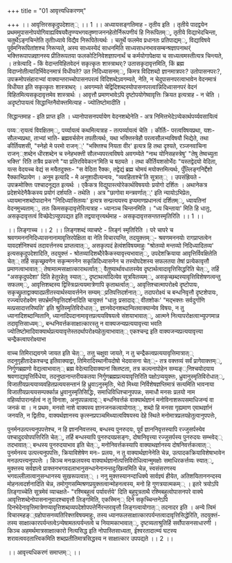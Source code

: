 +++
title = "01 आवृत्त्यधिकरणम्"

+++
।। आवृत्तिरसकृदुपदेशात्् ।। 1 ।। अध्यायसङ्गतिमाह - तृतीय इति । तृतीये पादद्वयेन प्रथममुपासनोपयोगिवाह्यविषयवैतृप्ण्यभगवतृष्णाजननहेतोर्निरूपणीयं हि निरूपितम््, तृतीये विद्याभेदचिन्ता, चतुर्थेऽङ्गचिन्तेति तृतीाध्याये विद्यैव निरूपितेत्यर्थः । चतुर्थे फलमेव प्रधानतः प्रतिपाद्यम््, विद्याविषये पूर्वमनिरूपितांशश्च निरूप्यते, अस्य साध्यस्येदं साधनमिति साध्यसाधनभावसम्बन्श्रज्ञापनाथर्ं भक्त्तिरूपापन्नज्ञानस्य प्रीतिरूपतया फलकोटिनिवेशज्ञापनार्थं च कर्मयोगापेक्षया च साध्यत्वमस्तीत्यत्र चिन्त्यते, । तत्रेत्यादि - किं वेदान्तविहितवेदनं सकृत्कृतः शास्त्राथर्ः? उतासकृदावृत्तमिति, किं ब्रह्म विदाप्नोतीत्यादिर्भिवेदनमात्रं विधीयते? उत निदिध्यासनम््, किमत्र विदिशब्दो ज्ञानमात्रपरः? उतोपासनपरः?, उपक्रमोपसंहाराभ्यां वाक्यान्तराच्चोपासनपरत्वं विदिशब्देऽवगम्यते, नेति, न चेदुपासनपरत्वाभावेन वेदनमात्रं विधीयत इति सकृत्कृतः शास्त्राथर्ः । अवगम्यते चेद्विदिशब्दस्योपासनपरत्वान्निदिध्वासनपरं वेदनं विहितमित्यसकृदावृत्तमेव शास्त्रार्थः । आवृत्तौ प्रमाणभावेऽपि दृष्टोपयोगेष्वावृत्तिः क्रियत इत्यत्राह - न चेति । अदृष्टोपायत्वं सिद्धान्तिनैवोक्त्तमित्याह - ज्योतिष्टोमादीति ।

सिद्धान्तमाह - इति प्राप्त इति । ध्यानोपासनपर्यायेण वेदनशब्देनेति - अत्र निमित्तभेदेऽप्येकार्थपर्य्यवसायित्वं

पय्यर्ायत्वं विवक्षितम््, पर्य्यायत्वं कथमित्यत्राह - तत्पर्य्यायत्वं चेति । कीर्तिः- परत्वविषयप्रथा, यशः- सौलभ्यप्रथा, ताभ्यां भाति- ब्रह्मवर्चसेन तपतीत्यर्थः, यथा भक्त्तिस्त्रेहौ परत्वसौलभ्यविषयौ भिद्येते, तथा कीर्तियशसी, "स्नेहो मे परमो राजन््' "भक्त्तिश्च नियता वीर' इत्यत्र हि तथा दृश्यते, रञ्जनवाचिना राजन््शब्देन धीरशब्देन च स्नेहभक्त्ती सौलभ्यपरत्वविषये अवगम्येते "नाथ योनिसहस्त्रेषु' "तेषु तेष्वच्युता भक्त्ति' रिति तत्रैव प्रकरणे "या प्रतिरविवेकान'मिति च षठ्यते । तथा कीर्तियशसोर्भेदः "यस्तद्वेदयो वेदिता, यत्स वेदयच्च वेद्यं स मयैतदुक्त्तः- "स वेदिता रैक्कः, तद्वेद्यं ब्रह्म चोमयं मयोक्त्तमित्यर्थः, पुँल्लिङ्गनिर्द्देशो रैक्काभिप्रायेण । अनुम इत्यादि - मे अनुशादीत्यन्वयः, "व्यवहिताश्चे'ति सूत्रात्् । उपसंह्रियते - उपक्रमोक्त्तिः पश्चादनूद्यत इत्यर्थः । एकैकत्र विद्युपास्त्योरेकार्थविषययोः प्रयोगो दर्शितः । अथानेकत्र प्रदेशभेदेनैकैकस्य प्रयोगं दर्शयति - तथेति । अत्र "छागोवा मन्त्रवर्णात््' इति न्यायोऽभिप्रेतः, ध्यायमानशब्दोपादानेन "निदिध्यासितव्यः' इत्यत्र सन्प्रत्ययस्य इप्यमाणप्रधानत्वं दर्शितम््, ध्यायतिनां वेदनमुच्यताम््, ततः किमसकृदावृत्तेरित्यत्राह - ध्यानञ्च चिन्तनमिति । "ध्य चिन्ताया' मिति हि धातुः, असकृदावृत्तत्वं विच्छेदेऽप्युपपद्यत इति तद्वयात्तृत्त्यर्थमाह - असकृदावृत्तसन्ततस्मृतिरिति ।। 1 ।।

।। लिङ्गाच्च ।। 2 ।। लिङ्गशब्दं व्याचष्टे - लिङ्गं स्मृतिरिति । परे चापरे च श्रवणमनननिदिध्यासनानामावृत्तिरपेक्षिता वा नेति विचारयन्ति, तदयुक्त्तम््- श्रवणमननयोः रागप्राप्तत्वेन यावदर्शनिश्चयं तदावर्त्तनस्य प्राप्तत्वात््, असकृत्पदं हेत्वंशविषयमाहुः "श्रोतव्यो मन्तव्यो निदिध्यादितव्य' इत्यसकृदुपदेशादिति, तदयुक्त्तं - श्रोतव्यादिशब्दैरेकैकस्यावृत्त्यभावात््, उपदेशक्रियाया आवृत्तिर्विवक्षितेति चेत्् तर्हि सकृच्छ्रवणेन सकृन्मननेन सकृन्निदिध्यासनेन च तस्योपदेशस्य सफलतया तेषां प्रत्येकावृत्तौ प्रमाणत्वाभावात्् तेषामात्मसाक्षात्काराथर्त्वात्् वैतुष्यार्थावधातस्येव दृष्टार्थत्वादावृत्तिसिद्धरिति चेत््, तर्हि "असकृदुपदेशा' दिति हेतुरहेतुः स्यात््, दृष्टाथर्त्वादित्येव सूत्रयितव्यम््, असकृच्छब्दस्यावृत्तिविशेषणत्वन्तु सफलम््, आवृत्तिशब्दस्य द्विस्त्रिःप्रत्ययमात्रेणापि कृताथर्त्वात््, आवृत्तिश्चात्मापरोक्ष्ये दृष्टोपायः, सकृच्छ्रुताद्वाक्यादप्रतीतस्यार्थस्यावर्त्तनेन सम्यम््प्रतिपत्तिदर्शनात््, तदापरोक्ष्यं च बन्धनिवृत्तौ दृष्टशेपायः, रज्ज्वापरोक्ष्येण सपर्भ्रमनिवृत्तिदर्शनादिति चायुक्त्तं "धातुः प्रसादाद्् वीतशोकः' "मद्भक्त्तः सर्वदुर्गाणि मत्प्रसादात्तरिष्यति' इति श्रुतिस्मृतिविरोधात््, ज्ञानवेदनशब्दान्वितवाक्यान्येव विषयः, न तु ध्यानादिशब्दान्वितानि, ध्यानादिपदानामावृत्तप्रत्ययविषयत्वे संशयाभावात््, आत्मने नित्यापरोक्षत्वाभ्युपगमान्न तदावृत्तिसाध्यम््, बन्धनिवर्त्तकसाक्षात्कारस्तु न वाक्यजन्यप्रत्ययावृत्त्या भवति ज्योतिष्टोमादिवाक्यार्थप्रत्ययावृत्तेस्तदर्थापरोक्ष्यहेतुत्वाभावात्् एकश्चन्द्र इति वाक्यजन्यप्रत्ययावृत्त्या चन्द्रैकत्वापरोक्ष्याभा

वाच्च तिमिराद्यवगमे जायत इति चेत््, तत्तु चक्षुवा जायते, न तु चन्द्रैकत्वप्रत्ययावृत्तिमात्रात्् तदनुगृहीतादेकश्चन्द्र इतिवाक्याद्वा, तिमिरादिस्थानीयदोषो भेदवासना चेत््- तत्र वक्त्तव्यं सर्वं प्रागेवाक्त्तम््, निर्गुणब्रह्मणो वेद्यत्वाभावात्् ब्रह्म वेदेत्यादिवाक्यानां क्लिष्टता, तत्र कल्पनापोहेन सम्यङ््निश्चयोदयाय श्रवणाद्यावृत्तिर्विधेया, तदनुष्ठानान्तरीयकतया निर्गुणब्रह्मप्रत्ययावृत्तिरिति पक्षोऽप्ययुक्त्तः, ध्रुवानुस्मृतिविरोधात््, विजातीयप्रत्ययाव्यवहितप्रत्ययसन्तानं हि ध्रुवाऽनुस्मृतिः, भेदो मिथ्या निर्विशेषज्ञप्तिमात्रं सत्यमिति भावनाया विजातीयप्रत्ययसम्पर्क्कान्न ध्रुवानुस्मृतिसिद्धिः, समाधिविधिश्चानुपपन्नः, समाधौ मनसः प्रलयो नाम वहिर्व्यापारानर्हत्वं न तु विनाशः, अनुपपन्नत्वाद्् बन्धनिवर्त्तकं वाक्यार्थज्ञानं मनोविनाशरूपसमाधिजन्यं वा जनकं वा । न प्रथमः, मनसो नाशे वाक्यस्य ज्ञानजनकत्वायोगात््, शब्दो हि मनसा गृह्यमाण एवाथर्ज्ञानं जनयति, न द्वितीयः, वाक्यर्थज्ञानस्य कृत्स्नप्रपञ्चमिथ्यात्वविषयस्य देहे स्थिते मनोमात्रप्रलयहेतुत्वानुपपत्तेः,

पुनर्मनउत्पत्त्यनुपपत्तेश्च, न हि ज्ञाननिवत्तस्य, बन्धस्य पुनरुदयः, पूर्वं ज्ञाननिवृत्तस्यापि रज्जुसर्पस्येव पश्चादुदयोपपत्तिरिति चेत््, तर्हि बन्धस्यापि पुनरुदयप्रसङ्गः, दोषानिवृत्त्या रज्जुसर्पस्य पुनरुदयः सम्भवेद्् तदभावात्् बन्धस्य पुनरुदयाभाव इति चेत््, मनोनिवर्त्तकस्यापि वाक्याथर्ज्ञानस्य दोषनिवर्त्तकत्वात्् पुनर्मनस्य उत्पत्त्यनुपपत्तिः, क्रियाविशेषेण मनः- प्रलयः, न तु वाक्यार्थज्ञानेनेति चेन्न, उत्पादकक्रियाविशेषाभावेन मनउत्पत्त्यनुपपत्तेः । किञ्च मनःफ्रलयस्य वाक्यार्थज्ञानोत्पत्तिविरोधित्वान्मुमक्षोः समाधिरकर्त्तव्यः स्यात््, मुक्त्तस्य सर्वज्ञत्वे प्राक्त्तनभगवदलाभानुसन्धानेनानन्तदुःखित्वमिति चेन्न, स्वसंसरणस्य भगवल्लीलात्वानुसन्धानस्य सुखरूपत्वात्् । ननु मुक्त्तस्यानन्दाधिक्ये सार्वज्ञ्यं हीयेत, अतिशयिताननन्दस्य मोहनत्वदर्शनादिति चेन्न, तमोगुणसम्मिश्रणप्रयुक्त्तत्वान्मोहनत्वस्य, मनो हि गुणत्रयात्मकम्् । इतरे त्रयोऽपि लिङ्गाच्चेति सूत्रमेवं व्याचक्षते- "रश्मिबहुत्वं पर्यावर्त्तये' दिति बहुपुत्रताथै रश्मिबहुत्वोपासनपरे वाक्ये आवृत्तिशब्देनोपासनानुवादश्चावृत्तौ लिङ्गमिति, एकस्मिन्् दिने सकृच्चिन्तनेऽपि दिनभेदेनावृत्तिमात्रेणप्यावृत्तिशब्दव्यपदेशोपपत्तेर्निरन्तरावृत्तौ लिङ्गत्वायोगात्् तदनादर इति । अन्ये त्विमं विचारमहङ््ग्रहोपासनव्यतिरिक्त्तविषयमाहुः, तस्य ध्यानफलसाक्षात्कारपर्यन्तत्वादावृत्तिसिद्धेरिति, तदयुक्त्तं- तस्य साक्षात्कारपर्यन्तत्वेऽन्येषामतत्पर्यन्तत्वे च नियामकाभावात््, दृष्टव्यताश्रुतिर्हि सर्वोपासनसाधारणी । किञ्च अहमर्थमात्रसाक्षात्कारो नित्यसिद्ध इति नोपास्तिसाध्यता, ईश्वरतादात्म्यं घटस्य शरावत्ववदतात्त्विकमिति शब्दप्रतीतिमात्रसिद्धस्य न साक्षात्कार उपपद्यते ।। 2 ।।

।। आवृत्त्यधिकरणं समाप्तम्् ।।

